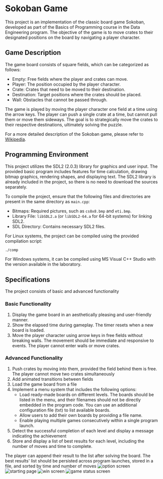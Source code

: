 # Sokoban Game

This project is an implementation of the classic board game Sokoban, developed as part of the Basics of Programming course in the Data Engineering program. The objective of the game is to move crates to their designated positions on the board by navigating a player character.

## Game Description

The game board consists of square fields, which can be categorized as follows:

- Empty: Free fields where the player and crates can move.
- Player: The position occupied by the player character.
- Crate: Crates that need to be moved to their destination.
- Destination: Target positions where the crates should be placed.
- Wall: Obstacles that cannot be passed through.

The game is played by moving the player character one field at a time using the arrow keys. The player can push a single crate at a time, but cannot pull them or move them sideways. The goal is to strategically move the crates to their respective destinations, ultimately solving the puzzle.

For a more detailed description of the Sokoban game, please refer to [Wikipedia](https://en.wikipedia.org/wiki/Sokoban).

## Programming Environment

This project utilizes the SDL2 (2.0.3) library for graphics and user input. The provided basic program includes features for time calculation, drawing bitmap graphics, rendering shapes, and displaying text. The SDL2 library is already included in the project, so there is no need to download the sources separately.

To compile the project, ensure that the following files and directories are present in the same directory as `main.cpp`:

- Bitmaps: Required pictures, such as `cs8x8.bmp` and `eti.bmp`.
- Library File: `libSDL2.a` (or `libSDL2-64.a` for 64-bit systems) for linking SDL2.
- SDL Directory: Contains necessary SDL2 files.

For Linux systems, the project can be compiled using the provided compilation script:

```bash
./comp
```

For Windows systems, it can be compiled using MS Visual C++ Studio with the version available in the laboratory.

## Specifications

The project consists of basic and advanced functionality

### Basic Functionality
1. Display the game board in an aesthetically pleasing and user-friendly manner.
2. Show the elapsed time during gameplay. The timer resets when a new board is loaded.
3. Move the player character using arrow keys in free fields without breaking walls. The movement should be immediate and responsive to events. The player cannot enter walls or move crates.

### Advanced Functionality

1. Push crates by moving into them, provided the field behind them is free. The player cannot move two crates simultaneously
2. Add animated transitions between fields 
3. Load the game board from a file
4. Implement a menu system that includes the following options:
   - Load ready-made boards on different levels. The boards should be listed in the menu, and their filenames should not be directly embedded in the program code. You can use an additional configuration file (txt) to list available boards.
   - Allow users to add their own boards by providing a file name.
   - Enable playing multiple games consecutively within a single program launch.
5. Detect the successful completion of each level and display a message indicating the achievement 
6. Store and display a list of best results for each level, including the number of moves and time to complete.

 The player can append their result to the list after solving the board. The best results' list should be persisted across program launches, stored in a file, and sorted by time and number of moves
![option screen](https://github.com/Osama-Nasr/Sokoban_osama/assets/86621076/d4dbc97f-dee0-4ec4-bdf8-f5c5f298361c)
![starting page](https://github.com/Osama-Nasr/Sokoban_osama/assets/86621076/b88e3462-fe36-4ba7-8af7-e89d03385ec4)
![win screen](https://github.com/Osama-Nasr/Sokoban_osama/assets/86621076/662b36bb-9785-4d16-98fe-6bac796d0ff0)
![game status screen](https://github.com/Osama-Nasr/Sokoban_osama/assets/86621076/0784f837-1afc-4dba-94f3-d855d3c0b1b9)
